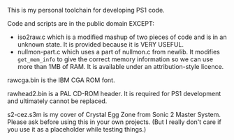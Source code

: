 This is my personal toolchain for developing PS1 code.

Code and scripts are in the public domain EXCEPT:
* iso2raw.c which is a modified mashup of two pieces of code and is in an unknown state. It is provided because it is VERY USEFUL.
* nullmon-part.c which uses a part of nullmon.c from newlib. It modifies `get_mem_info` to give the correct memory information so we can use more than 1MB of RAM. It is available under an attribution-style licence.

rawcga.bin is the IBM CGA ROM font.

rawhead2.bin is a PAL CD-ROM header. It is required for PS1 development and ultimately cannot be replaced.

s2-cez.s3m is my cover of Crystal Egg Zone from Sonic 2 Master System. Please ask before using this in your own projects. (But I really don't care if you use it as a placeholder while testing things.)
